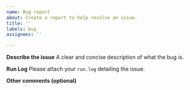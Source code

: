 ```yaml
---
name: Bug report
about: Create a report to help resolve an issue.
title: ''
labels: bug
assignees: ''

---
```


**Describe the issue**
A clear and concise description of what the bug is.

**Run Log**
Please attach your `run.log` detailing the issue.  

**Other comments (optional)**
